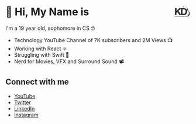 # 👋 Hi, My Name is <img src="https://github.com/kdcloudy/kdcloudy/blob/master/unnamed.png?raw=true" width ="50" height= "30" style="float:right; margin-bottom: -10px">


I'm a 19 year old, sophomore in CS 🤓
- Technology YouTube Channel of 7K subscribers and 2M Views 📺
- Working with React ⚛️
- Struggling with Swift 📱
- Nerd for Movies, VFX and Surround Sound 📽



## Connect with me
- [YouTube](www.youtube.com/kdcloudy)
- [Twitter](www.twitter.com/kdcloudy)
- [LinkedIn](www.linkedin.com/in/kdcloudy)
- [Instagram](www.instagram.com/kdcloudy)
